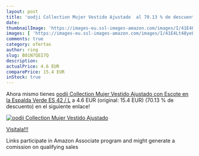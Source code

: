 ```yaml
---
layout: post
title: 'oodji Collection Mujer Vestido Ajustado  al 70.13 % de descuento'
date: 
thumbnailImage: 'https://images-eu.ssl-images-amazon.com/images/I/41E4Lt48yeL._SL200_.jpg'
images: [ 'https://images-eu.ssl-images-amazon.com/images/I/41E4Lt48yeL._SL200_.jpg' ]
comments: true
category: ofertas
author: ring
slug: B01N7QEI7Q
description:
actualPrice: 4.6 EUR
comparePrice: 15.4 EUR
inStock: true
---
```


Ahora mismo tienes [oodji Collection Mujer Vestido Ajustado con Escote en la Espalda  Verde  ES 42 / L](https://www.amazon.es/dp/B01N7QEI7Q/?tag=tolees-21) a 4.6 EUR (original: 15.4 EUR) (70.13 %  de descuento) en el siguiente enlace!

[![oodji Collection Mujer Vestido Ajustado ](https://images-eu.ssl-images-amazon.com/images/I/41E4Lt48yeL._SL200_.jpg)](https://www.amazon.es/dp/B01N7QEI7Q/?tag=tolees-21)

[Visítala!!!](https://www.amazon.es/dp/B01N7QEI7Q/?tag=tolees-21)

Links participate in Amazon Associate program and might generate a comission on qualifying sales
